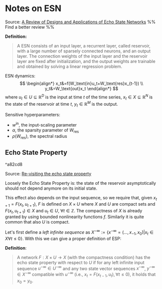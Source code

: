 # Notes on ESN
Source: [A Review of Designs and Applications of Echo State Networks](https://arxiv.org/pdf/2012.02974.pdf) %% Find a better review %%

**Definition:**
>A ESN consists of an input layer, a recurrent layer, called reservoir, with a large number of sparsely connected neurons, and an output layer. The connection weights of the input layer and the reservoir layer are fixed after initialization, and the output weights are trainable and obtained by solving a linear regression problem.

ESN dynamics:
$$
\begin{align*}
	x_t&=f(W_\text{in}u_t+W_\text{res}x_{t-1}) \\
	y_t&=W_\text{out}x_t
\end{align*}
$$
where $u_t\in U\subseteq \mathbb{R}^D$ is the input at time $t$ of the time series, $x_t\in X\subseteq \mathbb{R}^N$ is the state of the reservoir at time $t$, $y_t\in\mathbb{R}^M$ is the output.

Sensitive hyperparameters:
- $w^\text{in}$, the input-scaling parameter
- $\alpha$, the sparsity parameter of $W_\text{res}$
- $\rho(W_\text{res})$, the spectral radius

## Echo State Property

^a82cd8

Source: [Re-visiting the echo state property](https://www.researchgate.net/publication/230656358_Re-visiting_the_echo_state_property)

Loosely the Echo State Property is: the state of the reservoir asymptotically should not depend anymore on its initial state.

This effect also depends on the input sequence, so we require that, given $x_{t+1}=F(x_t,u_{t+1})$, $F$ is defined on $X\times U$ where $X$ and $U$ are compact sets and $F(x_t,u_{t+1})\in X$ and $u_t\in U$, $\forall t \in\mathbb{Z}$. 
The compactness of $X$ is already granted by using bounded nonlinearity functions $f$. Similarly it is quite common that also $U$ is compact.

Let's first define a *left infinite sequence* as $X^{-\infty}:=\{x^{-\infty}=(\dots,x_{-1},x_0)|x_t\in X\forall t\leq 0\}$. With this we can give a proper definition of ESP:

**Definition**:
>A network $F : X \times U \to X$ (with the compactness condition) has the echo state property with respect to $U$ if for any left infinite input sequence $u^{-\infty} \in U^{-\infty}$ and any two state vector sequences $x^{-\infty}$, $y^{-\infty} \in X^{-\infty}$ compatible with $u^{-\infty}$ (i.e., $x_t=F(x_{t-1},u_t), \forall t\leq 0$), it holds that $x_0 = y_0$.

